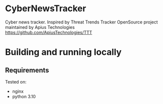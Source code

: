 # CyberNewsTracker
Cyber news tracker. Inspired by Threat Trends Tracker OpenSource project maintained by Apius Technologies
https://github.com/ApiusTechnologies/TTT

# Building and running locally

## Requirements

Tested on:
- nginx
- python 3.10
 



